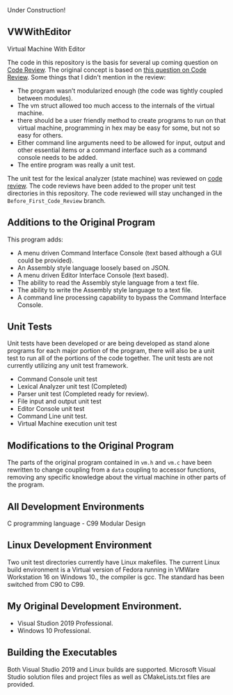 Under Construction!

## VWWithEditor
Virtual Machine With Editor

The code in this repository is the basis for several up coming question on [Code Review](https://codereview.stackexchange.com/). The original concept is based on [this question on Code Review](https://codereview.stackexchange.com/questions/244566/an-attempt-at-a-toy-vm). Some things that I didn't mention in the review:  
 - The program wasn’t modularized enough (the code was tightly coupled between modules).  
 - The vm struct allowed too much access to the internals of the virtual machine.  
 - there should be a user friendly method to create programs to run on that virtual machine, programming in hex may be easy for some, but not so easy for others.
 - Either command line arguments need to be allowed for input, output and other essential items or a command interface such as a command console needs to be added.
 - The entire program was really a unit test.

The unit test for the lexical analyzer (state machine) was reviewed on [code review](https://codereview.stackexchange.com/questions/248559/hand-coded-state-driven-lexical-analyzer-in-c-with-unit-test-part-a). The code reviews have been added to the proper unit test directories in this repository. The code reviewed will stay unchanged in the `Before_First_Code_Review` branch.

## Additions to the Original Program  
This program adds:  
 - A menu driven Command Interface Console (text based although a GUI could be provided).  
 - An Assembly style language loosely based on JSON.  
 - A menu driven Editor Interface Console (text based).  
 - The ability to read the Assembly style language from a text file.  
 - The ability to write the Assembly style language to a text file.  
 - A command line processing capability to bypass the Command Interface Console.  

## Unit Tests  
Unit tests have been developed or are being developed as stand alone programs for each major portion of the program, there will also be a unit test to run all of the portions of the code together. The unit tests are not currently utilizing any unit test framework.  
 - Command Console unit test  
 - Lexical Analyzer unit test (Completed)  
 - Parser unit test (Completed ready for review).  
 - File input and output unit test
 - Editor Console unit test
 - Command Line unit test.  
 - Virtual Machine execution unit test

## Modifications to the Original Program  
The parts of the original program contained in `vm.h` and `vm.c` have been rewritten to change coupling from a `data` coupling to accessor functions, removing any specific knowledge about the virtual machine in other parts of the program. 

## All Development Environments
C programming language - C99
Modular Design

## Linux Development Environment
Two unit test directories currently have Linux makefiles. The current Linux build environment is a Virtual version of Fedora running in VMWare Workstation 16 on Windows 10., the compiler is gcc. The standard has been switched from C90 to C99.

## My Original Development Environment.
 - Visual Studion 2019 Professional.  
 - Windows 10 Professional.  

## Building the Executables
Both Visual Studio 2019 and Linux builds are supported. Microsoft Visual Studio solution files and project files as well as CMakeLists.txt files are provided.

